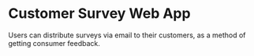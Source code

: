 # Customer Survey Web App
Users can distribute surveys via email to their customers, as a method of getting consumer feedback.

